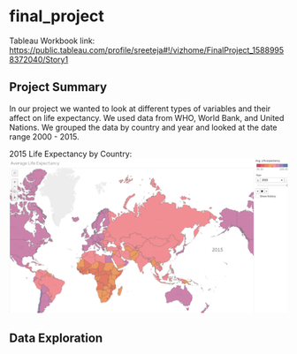 # final_project
Tableau Workbook link: https://public.tableau.com/profile/sreeteja#!/vizhome/FinalProject_15889958372040/Story1

## Project Summary

In our project we wanted to look at different types of variables and their affect on life expectancy. We used data from WHO, World Bank, and United Nations. We grouped the data by country and year and looked at the date range 2000 - 2015.

2015 Life Expectancy by Country:
![Dates](images/map_tab.png)

## Data Exploration
